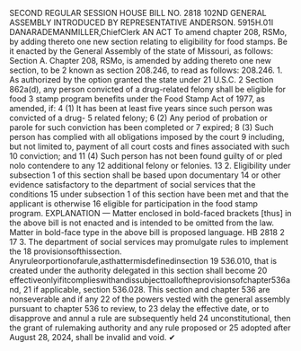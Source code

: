 SECOND REGULAR SESSION
HOUSE BILL NO. 2818
102ND GENERAL ASSEMBLY
INTRODUCED BY REPRESENTATIVE ANDERSON.
5915H.01I DANARADEMANMILLER,ChiefClerk
AN ACT
To amend chapter 208, RSMo, by adding thereto one new section relating to eligibility for
food stamps.
Be it enacted by the General Assembly of the state of Missouri, as follows:
Section A. Chapter 208, RSMo, is amended by adding thereto one new section, to be
2 known as section 208.246, to read as follows:
208.246. 1. As authorized by the option granted the state under 21 U.S.C.
2 Section 862a(d), any person convicted of a drug-related felony shall be eligible for food
3 stamp program benefits under the Food Stamp Act of 1977, as amended, if:
4 (1) It has been at least five years since such person was convicted of a drug-
5 related felony;
6 (2) Any period of probation or parole for such conviction has been completed or
7 expired;
8 (3) Such person has complied with all obligations imposed by the court
9 including, but not limited to, payment of all court costs and fines associated with such
10 conviction; and
11 (4) Such person has not been found guilty of or pled nolo contendere to any
12 additional felony or felonies.
13 2. Eligibility under subsection 1 of this section shall be based upon documentary
14 or other evidence satisfactory to the department of social services that the conditions
15 under subsection 1 of this section have been met and that the applicant is otherwise
16 eligible for participation in the food stamp program.
EXPLANATION — Matter enclosed in bold-faced brackets [thus] in the above bill is not enacted and is
intended to be omitted from the law. Matter in bold-face type in the above bill is proposed language.
HB 2818 2
17 3. The department of social services may promulgate rules to implement the
18 provisionsofthissection. Anyruleorportionofarule,asthattermisdefinedinsection
19 536.010, that is created under the authority delegated in this section shall become
20 effectiveonlyifitcomplieswithandissubjecttoalloftheprovisionsofchapter536and,
21 if applicable, section 536.028. This section and chapter 536 are nonseverable and if any
22 of the powers vested with the general assembly pursuant to chapter 536 to review, to
23 delay the effective date, or to disapprove and annul a rule are subsequently held
24 unconstitutional, then the grant of rulemaking authority and any rule proposed or
25 adopted after August 28, 2024, shall be invalid and void.
✔